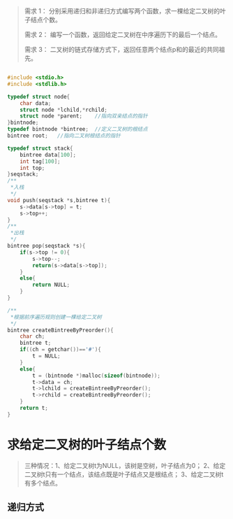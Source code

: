 > 需求 1：
> 分别采用递归和非递归方式编写两个函数，求一棵给定二叉树的叶子结点个数。
>
> 需求 2：
> 编写一个函数，返回给定二叉树在中序遍历下的最后一个结点。
>
> 需求 3：
> 二叉树的链式存储方式下，返回任意两个结点p和的最近的共同祖先。

```C

#include <stdio.h>
#include <stdlib.h>

typedef struct node{
	char data;
	struct node *lchild,*rchild;
	struct node *parent;	//指向双亲结点的指针 
}bintnode;
typedef bintnode *bintree;	//定义二叉树的根结点
bintree root;	//指向二叉树根结点的指针 

typedef struct stack{
	bintree data[100];
	int tag[100];
	int top;
}seqstack;
/**
 *入栈
 */
void push(seqstack *s,bintree t){
	s->data[s->top] = t;
	s->top++;
} 
/**
 *出栈
 */
bintree pop(seqstack *s){
	if(s->top != 0){
		s->top--;
		return(s->data[s->top]);
	}
	else{
		return NULL;
	}
} 

/** 
 *根据前序遍历规则创建一棵给定二叉树
 */
bintree createBintreeByPreorder(){
	char ch;
	bintree t;
	if((ch = getchar())=='#'){
		t = NULL;
	}
	else{
		t = (bintnode *)malloc(sizeof(bintnode));
		t->data = ch;
		t->lchild = createBintreeByPreorder();
		t->rchild = createBintreeByPreorder();
	}
	return t;
}

```

求给定二叉树的叶子结点个数
==============================
> 三种情况：1、给定二叉树t为NULL，该树是空树，叶子结点为0；
> 	   2、给定二叉树t只有一个结点，该结点既是叶子结点又是根结点；
>	   3、给定二叉树t有多个结点。 

递归方式
---------
